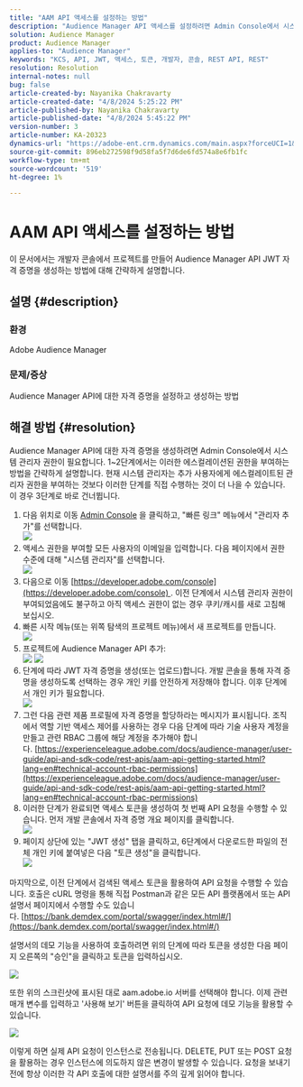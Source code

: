```yaml
---
title: "AAM API 액세스를 설정하는 방법"
description: "Audience Manager API 액세스를 설정하려면 Admin Console에서 시스템 관리자 권한이 필요합니다."
solution: Audience Manager
product: Audience Manager
applies-to: "Audience Manager"
keywords: "KCS, API, JWT, 액세스, 토큰, 개발자, 콘솔, REST API, REST"
resolution: Resolution
internal-notes: null
bug: false
article-created-by: Nayanika Chakravarty
article-created-date: "4/8/2024 5:25:22 PM"
article-published-by: Nayanika Chakravarty
article-published-date: "4/8/2024 5:45:22 PM"
version-number: 3
article-number: KA-20323
dynamics-url: "https://adobe-ent.crm.dynamics.com/main.aspx?forceUCI=1&pagetype=entityrecord&etn=knowledgearticle&id=0807fdf9-ccf5-ee11-a1fe-6045bd006295"
source-git-commit: 896eb272598f9d58fa5f7d6de6fd574a8e6fb1fc
workflow-type: tm+mt
source-wordcount: '519'
ht-degree: 1%

---
```


# AAM API 액세스를 설정하는 방법


이 문서에서는 개발자 콘솔에서 프로젝트를 만들어 Audience Manager API JWT 자격 증명을 생성하는 방법에 대해 간략하게 설명합니다.

## 설명 {#description}


### 환경

Adobe Audience Manager

### 문제/증상

Audience Manager API에 대한 자격 증명을 설정하고 생성하는 방법


## 해결 방법 {#resolution}


Audience Manager API에 대한 자격 증명을 생성하려면 Admin Console에서 시스템 관리자 권한이 필요합니다. 1~2단계에서는 이러한 에스컬레이션된 권한을 부여하는 방법을 간략하게 설명합니다. 현재 시스템 관리자는 추가 사용자에게 에스컬레이트된 관리자 권한을 부여하는 것보다 이러한 단계를 직접 수행하는 것이 더 나을 수 있습니다. 이 경우 3단계로 바로 건너뜁니다.

1. 다음 위치로 이동 [Admin Console](https://adminconsole.adobe.com/) 을 클릭하고, &quot;빠른 링크&quot; 메뉴에서 &quot;관리자 추가&quot;를 선택합니다.<br>    ![](assets/27c759f0-4418-ed11-b83e-0022480868ff.png)
2. 액세스 권한을 부여할 모든 사용자의 이메일을 입력합니다. 다음 페이지에서 권한 수준에 대해 &quot;시스템 관리자&quot;를 선택합니다.<br>    ![](assets/4eaf764b-4518-ed11-b83e-0022480868ff.png)
3. 다음으로 이동 [https://developer.adobe.com/console](https://developer.adobe.com/console) . 이전 단계에서 시스템 관리자 권한이 부여되었음에도 불구하고 아직 액세스 권한이 없는 경우 쿠키/캐시를 새로 고침해 보십시오.
4. 빠른 시작 메뉴(또는 위쪽 탐색의 프로젝트 메뉴)에서 새 프로젝트를 만듭니다.<br>    ![](assets/363a9d79-1418-ed11-b83e-0022480868ff.png)
5. 프로젝트에 Audience Manager API 추가:<br>    ![](assets/a06e1ebd-1418-ed11-b83e-0022480868ff.png)
   ![](assets/26768505-1518-ed11-b83e-0022480868ff.png)
6. 단계에 따라 JWT 자격 증명을 생성(또는 업로드)합니다. 개발 콘솔을 통해 자격 증명을 생성하도록 선택하는 경우 개인 키를 안전하게 저장해야 합니다. 이후 단계에서 개인 키가 필요합니다.<br>    ![](assets/d7e73a64-1518-ed11-b83e-0022480868ff.png)
7. 그런 다음 관련 제품 프로필에 자격 증명을 할당하라는 메시지가 표시됩니다. 조직에서 역할 기반 액세스 제어를 사용하는 경우 다음 단계에 따라 기술 사용자 계정을 만들고 관련 RBAC 그룹에 해당 계정을 추가해야 합니다. [https://experienceleague.adobe.com/docs/audience-manager/user-guide/api-and-sdk-code/rest-apis/aam-api-getting-started.html?lang=en#technical-account-rbac-permissions](https://experienceleague.adobe.com/docs/audience-manager/user-guide/api-and-sdk-code/rest-apis/aam-api-getting-started.html?lang=en#technical-account-rbac-permissions)
8. 이러한 단계가 완료되면 액세스 토큰을 생성하여 첫 번째 API 요청을 수행할 수 있습니다. 먼저 개발 콘솔에서 자격 증명 개요 페이지를 클릭합니다.<br>    ![](assets/f9ef434b-ef22-ed11-b83e-0022480868ff.png)
9. 페이지 상단에 있는 &quot;JWT 생성&quot; 탭을 클릭하고, 6단계에서 다운로드한 파일의 전체 개인 키에 붙여넣은 다음 &quot;토큰 생성&quot;을 클릭합니다.<br>    ![](assets/54d65c8d-ef22-ed11-b83e-0022480868ff.png)


마지막으로, 이전 단계에서 검색된 액세스 토큰을 활용하여 API 요청을 수행할 수 있습니다. 호출은 cURL 명령을 통해 직접 Postman과 같은 모든 API 플랫폼에서 또는 API 설명서 페이지에서 수행할 수도 있습니다. [https://bank.demdex.com/portal/swagger/index.html#/](https://bank.demdex.com/portal/swagger/index.html#/)

설명서의 데모 기능을 사용하여 호출하려면 위의 단계에 따라 토큰을 생성한 다음 페이지 오른쪽의 &quot;승인&quot;을 클릭하고 토큰을 입력하십시오.

![](assets/ba540b4f-f022-ed11-b83e-0022480868ff.png)

또한 위의 스크린샷에 표시된 대로 aam.adobe.io 서버를 선택해야 합니다. 이제 관련 매개 변수를 입력하고 &#39;사용해 보기&#39; 버튼을 클릭하여 API 요청에 데모 기능을 활용할 수 있습니다.

![](assets/0ef8197f-f022-ed11-b83e-0022480868ff.png)

이렇게 하면 실제 API 요청이 인스턴스로 전송됩니다. DELETE, PUT 또는 POST 요청을 활용하는 경우 인스턴스에 의도하지 않은 변경이 발생할 수 있습니다. 요청을 보내기 전에 항상 이러한 각 API 호출에 대한 설명서를 주의 깊게 읽어야 합니다.
